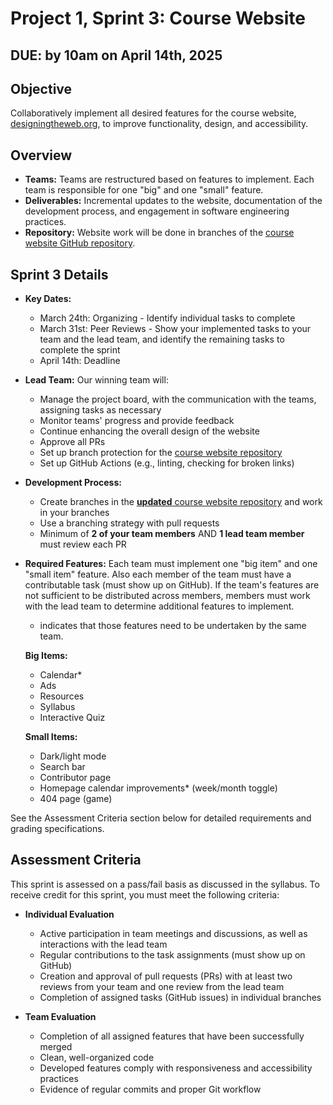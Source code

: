 # Project 1, Sprint 3: Course Website
## DUE: by 10am on April 14th, 2025

## Objective

Collaboratively implement all desired features for the course website, [designingtheweb.org](https://designingtheweb.org/), to improve functionality, design, and accessibility. 

## Overview

- **Teams:** Teams are restructured based on features to implement. Each team is responsible for one "big" and one "small" feature.
- **Deliverables:** Incremental updates to the website, documentation of the development process, and engagement in software engineering practices.
- **Repository:** Website work will be done in branches of the [course website GitHub repository](https://github.com/CMPSC302-Spring-2025-AlleghenyCollege/designingtheweb.org).

## Sprint 3 Details

- **Key Dates:**
  - March 24th: Organizing - Identify individual tasks to complete
  - March 31st: Peer Reviews - Show your implemented tasks to your team and the lead team, and identify the remaining tasks to complete the sprint
  - April 14th: Deadline

- **Lead Team:** Our winning team will:
  - Manage the project board, with the communication with the teams, assigning tasks as necessary
  - Monitor teams' progress and provide feedback
  - Continue enhancing the overall design of the website
  - Approve all PRs
  - Set up branch protection for the [course website repository](https://github.com/CMPSC302-Spring-2025-AlleghenyCollege/designingtheweb.org)
  - Set up GitHub Actions (e.g., linting, checking for broken links)

- **Development Process:**
  - Create branches in the [ **updated** course website repository](https://github.com/CMPSC302-Spring-2025-AlleghenyCollege/designingtheweb.org) and work in your branches
  - Use a branching strategy with pull requests
  - Minimum of **2 of your team members** AND **1 lead team member** must review each PR

- **Required Features:**
  Each team must implement one "big item" and one "small item" feature. Also each member of the team must have a contributable task (must show up on GitHub). If the team's features are not sufficient to be distributed across members, members must work with the lead team to determine additional features to implement.
  * indicates that those features need to be undertaken by the same team.
    
  **Big Items:**
    - Calendar*
    - Ads
    - Resources
    - Syllabus
    - Interactive Quiz
      
  **Small Items:**
    - Dark/light mode
    - Search bar
    - Contributor page
    - Homepage calendar improvements* (week/month toggle)
    - 404 page (game)

See the Assessment Criteria section below for detailed requirements and grading specifications.

## Assessment Criteria

This sprint is assessed on a pass/fail basis as discussed in the syllabus. To receive credit for this sprint, you must meet the following criteria:

- **Individual Evaluation**
  - Active participation in team meetings and discussions, as well as interactions with the lead team
  - Regular contributions to the task assignments (must show up on GitHub)
  - Creation and approval of pull requests (PRs) with at least two reviews from your team and one review from the lead team
  - Completion of assigned tasks (GitHub issues) in individual branches

- **Team Evaluation**
  - Completion of all assigned features that have been successfully merged
  - Clean, well-organized code
  - Developed features comply with responsiveness and accessibility practices
  - Evidence of regular commits and proper Git workflow


